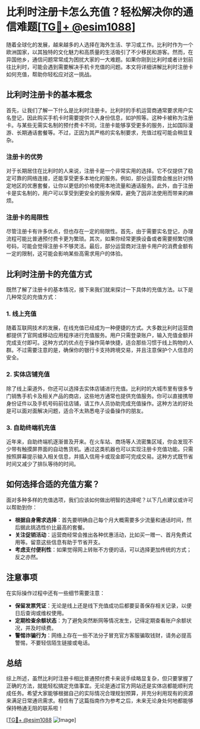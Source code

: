 # 比利时注册卡怎么充值？轻松解决你的通信难题[[TG💪+ @esim1088](https://t.me/s/esim1088)]

随着全球化的发展，越来越多的人选择在海外生活、学习或工作。比利时作为一个欧洲国家，以其独特的文化魅力和高质量的生活吸引了不少移民和游客。然而，在异国他乡，通信问题常常成为困扰大家的一大难题。如果你刚到比利时或者计划前往比利时，可能会遇到需要解决手机卡充值的问题。本文将详细讲解比利时注册卡如何充值，帮助你轻松应对这一挑战。

## 比利时注册卡的基本概念

首先，让我们了解一下什么是比利时注册卡。比利时的手机运营商通常要求用户实名登记，因此购买手机卡时需要提供个人身份信息，如护照等。这种卡被称为注册卡。与某些无需实名制的预付费卡不同，注册卡能够享受更多的服务，比如国际漫游、长期通话套餐等。不过，正因为其严格的实名制要求，充值过程可能会稍显复杂。

### 注册卡的优势

对于长期居住在比利时的人来说，注册卡是一个非常实用的选择。它不仅提供了稳定可靠的网络连接，还能享受更多本地化的服务。例如，部分运营商会推出针对特定地区的优惠套餐，让你以更低的价格使用本地流量和通话服务。此外，由于注册卡是实名制的，用户可以享受到更安全的服务保障，避免了因非法使用而带来的麻烦。

### 注册卡的局限性

尽管注册卡有许多优点，但也存在一定的局限性。首先，由于需要实名登记，办理流程可能比普通预付费卡更为繁琐。其次，如果你经常更换设备或者需要频繁切换号码，可能会觉得注册卡不够灵活。最后，部分运营商对注册卡用户的消费金额有一定的限制，这可能会影响某些高需求用户的体验。

## 比利时注册卡的充值方式

既然了解了注册卡的基本情况，接下来我们就来探讨一下具体的充值方法。以下是几种常见的充值方式：

### 1. 线上充值

随着互联网技术的发展，在线充值已经成为一种便捷的方式。大多数比利时运营商都提供了官网或移动应用程序进行充值服务。用户只需登录账户，输入充值金额并完成支付即可。这种方式的优点在于操作简单快捷，适合那些习惯于线上购物的人群。不过需要注意的是，确保你的银行卡支持跨境交易，并且注意保护个人信息的安全。

### 2. 实体店铺充值

除了线上渠道外，你还可以选择去实体店铺进行充值。比利时的大城市里有很多专门销售手机卡及相关产品的商店，这些地方通常也提供充值服务。你可以直接携带身份证件以及手机号码前往店铺，请工作人员协助完成充值操作。这种方法的好处是可以面对面解决问题，适合不太熟悉电子设备操作的朋友。

### 3. 自助终端机充值

近年来，自助终端机逐渐普及开来。在火车站、商场等人流密集区域，你会发现不少带有触摸屏界面的自动售货机。通过这类机器也可以实现注册卡充值功能。只需按照屏幕提示输入相关信息，并插入信用卡或现金即可完成交易。这种方式既节省时间又减少了排队等待的时间。

## 如何选择合适的充值方案？

面对多种多样的充值选项，我们应该如何做出明智的选择呢？以下几点建议或许可以帮助到你：

- **根据自身需求选择**：首先要明确自己每个月大概需要多少流量和通话时间，然后据此挑选性价比最高的套餐。
- **关注促销活动**：运营商经常会推出各种优惠活动，比如买一赠一、首月免费试用等。留意这些信息有助于节省开支。
- **考虑支付便利性**：如果觉得网上转账不方便的话，可以选择更加传统的方式；反之亦然。

## 注意事项

在实际操作过程中还有一些细节需要注意：

- **保留发票凭证**：无论是线上还是线下充值成功后都要妥善保存相关记录，以便日后查询或维权使用。
- **定期检查余额状态**：为了避免突然断网等情况发生，记得定期查看账户余额状况，并及时续费。
- **警惕诈骗行为**：网络上存在一些不法分子冒充官方客服骗取钱财，请务必提高警惕，不要轻信陌生链接或电话。

## 总结

综上所述，虽然比利时注册卡相比普通预付费卡来说手续略显复杂，但只要掌握了正确的方法，就能轻松搞定充值事宜。无论是通过官方网站还是实体店都能顺利完成任务。希望大家能够根据自己的实际情况合理规划预算，并充分利用现有的资源来满足日常通讯需求。相信有了这篇指南作为参考之后，未来无论身处何地都能够保持畅通无阻的联系啦！

[[TG💪+ @esim1088](https://t.me/s/esim1088) ![Image](https://i.postimg.cc/4NQfJmqS/Snipaste-2025-05-13-00-14-12.png)]
